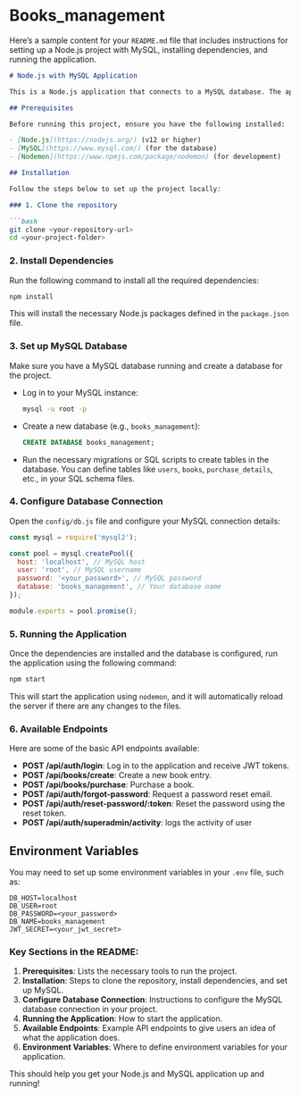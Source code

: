 # Books_management

Here’s a sample content for your `README.md` file that includes instructions for setting up a Node.js project with MySQL, installing dependencies, and running the application.

```markdown
# Node.js with MySQL Application

This is a Node.js application that connects to a MySQL database. The application allows you to perform operations such as creating, updating, and deleting records from a MySQL database. The project also includes APIs for managing books and purchases.

## Prerequisites

Before running this project, ensure you have the following installed:

- [Node.js](https://nodejs.org/) (v12 or higher)
- [MySQL](https://www.mysql.com/) (for the database)
- [Nodemon](https://www.npmjs.com/package/nodemon) (for development)

## Installation

Follow the steps below to set up the project locally:

### 1. Clone the repository

```bash
git clone <your-repository-url>
cd <your-project-folder>
```

### 2. Install Dependencies

Run the following command to install all the required dependencies:

```bash
npm install
```

This will install the necessary Node.js packages defined in the `package.json` file.

### 3. Set up MySQL Database

Make sure you have a MySQL database running and create a database for the project.

- Log in to your MySQL instance:
  
  ```bash
  mysql -u root -p
  ```

- Create a new database (e.g., `books_management`):
  
  ```sql
  CREATE DATABASE books_management;
  ```

- Run the necessary migrations or SQL scripts to create tables in the database. You can define tables like `users`, `books`, `purchase_details`, etc., in your SQL schema files.

### 4. Configure Database Connection

Open the `config/db.js` file and configure your MySQL connection details:

```javascript
const mysql = require('mysql2');

const pool = mysql.createPool({
  host: 'localhost', // MySQL host
  user: 'root', // MySQL username
  password: '<your_password>', // MySQL password
  database: 'books_management', // Your database name
});

module.exports = pool.promise();
```

### 5. Running the Application

Once the dependencies are installed and the database is configured, run the application using the following command:

```bash
npm start
```

This will start the application using `nodemon`, and it will automatically reload the server if there are any changes to the files.

### 6. Available Endpoints

Here are some of the basic API endpoints available:

- **POST /api/auth/login**: Log in to the application and receive JWT tokens.
- **POST /api/books/create**: Create a new book entry.
- **POST /api/books/purchase**: Purchase a book.
- **POST /api/auth/forgot-password**: Request a password reset email.
- **POST /api/auth/reset-password/:token**: Reset the password using the reset token.
-  **POST /api/auth/superadmin/activity**: logs the activity of user


## Environment Variables

You may need to set up some environment variables in your `.env` file, such as:

```
DB_HOST=localhost
DB_USER=root
DB_PASSWORD=<your_password>
DB_NAME=books_management
JWT_SECRET=<your_jwt_secret>
```


### Key Sections in the README:

1. **Prerequisites**: Lists the necessary tools to run the project.
2. **Installation**: Steps to clone the repository, install dependencies, and set up MySQL.
3. **Configure Database Connection**: Instructions to configure the MySQL database connection in your project.
4. **Running the Application**: How to start the application.
5. **Available Endpoints**: Example API endpoints to give users an idea of what the application does.
6. **Environment Variables**: Where to define environment variables for your application.

This should help you get your Node.js and MySQL application up and running!
